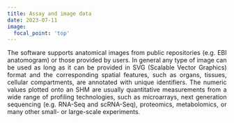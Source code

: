 ```yaml
---
title: Assay and image data
date: 2023-07-11
image:
  focal_point: 'top'
---
```


<p align="justify">
The software supports anatomical images from public repositories (e.g. EBI anatomogram) or those provided by users. In general any type of image can be used as long as it can be provided in SVG (Scalable Vector Graphics) format and the corresponding spatial features, such as organs, tissues, cellular compartments, are annotated with unique identifiers. The numeric values plotted onto an SHM are usually quantitative measurements from a wide range of profiling technologies, such as microarrays, next generation sequencing (e.g. RNA-Seq and scRNA-Seq), proteomics, metabolomics, or many other small- or large-scale experiments.
</p>

